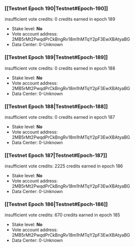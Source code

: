 ### [[Testnet Epoch 190|Testnet#Epoch-190]]
insufficient vote credits: 0 credits earned in epoch 189
* Stake level: **No** 
* Vote account address: 2MB5rMt2PwqdPrCkBngRv18m1hMTqY2pF3EwXBAtyaBG
* Data Center: 0-Unknown
### [[Testnet Epoch 189|Testnet#Epoch-189]]
insufficient vote credits: 0 credits earned in epoch 188
* Stake level: **No** 
* Vote account address: 2MB5rMt2PwqdPrCkBngRv18m1hMTqY2pF3EwXBAtyaBG
* Data Center: 0-Unknown
### [[Testnet Epoch 188|Testnet#Epoch-188]]
insufficient vote credits: 0 credits earned in epoch 187
* Stake level: **No** 
* Vote account address: 2MB5rMt2PwqdPrCkBngRv18m1hMTqY2pF3EwXBAtyaBG
* Data Center: 0-Unknown
### [[Testnet Epoch 187|Testnet#Epoch-187]]
insufficient vote credits: 2225 credits earned in epoch 186
* Stake level: **No** 
* Vote account address: 2MB5rMt2PwqdPrCkBngRv18m1hMTqY2pF3EwXBAtyaBG
* Data Center: 0-Unknown
### [[Testnet Epoch 186|Testnet#Epoch-186]]
insufficient vote credits: 670 credits earned in epoch 185
* Stake level: **No** 
* Vote account address: 2MB5rMt2PwqdPrCkBngRv18m1hMTqY2pF3EwXBAtyaBG
* Data Center: 0-Unknown